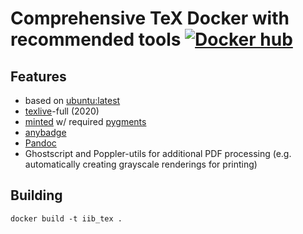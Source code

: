 # Comprehensive TeX Docker with recommended tools [![Docker hub](https://img.shields.io/docker/pulls/hnkf/docker-tex.svg)](https://hub.docker.com/r/hnkf/docker-tex/)

## Features

* based on [ubuntu:latest](https://hub.docker.com/_/ubuntu)
* [texlive](https://www.tug.org/texlive/)-full (2020)
* [minted](https://github.com/gpoore/minted) w/ required [pygments](https://pygments.org)
* [anybadge](https://pypi.org/project/anybadge/)
* [Pandoc](https://pandoc.org)
* Ghostscript and Poppler-utils for additional PDF processing (e.g. automatically creating grayscale renderings for printing)

## Building

`docker build -t iib_tex .`

